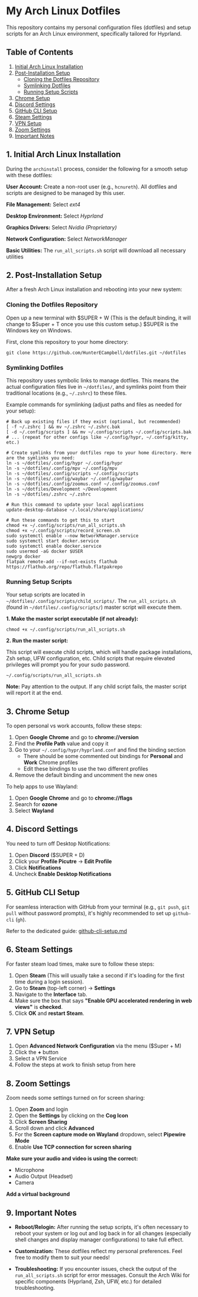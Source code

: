 # My Arch Linux Dotfiles

This repository contains my personal configuration files (dotfiles) and setup scripts for an Arch Linux environment, specifically tailored for Hyprland.

## Table of Contents

1. [Initial Arch Linux Installation](#1-initial-arch-linux-installation)
1. [Post-Installation Setup](#2-post-installation-setup)
    - [Cloning the Dotfiles Repository](#cloning-the-dotfiles-repository)
    - [Symlinking Dotfiles](#symlinking-dotfiles)
    - [Running Setup Scripts](#running-setup-scripts)
1. [Chrome Setup](#3-chrome-setup)
1. [Discord Settings](#4-discord-settings)
1. [GitHub CLI Setup](#5-github-cli-setup)
1. [Steam Settings](#6-steam-settings)
1. [VPN Setup](#7-vpn-setup)
1. [Zoom Settings](#8-zoom-settings)
1. [Important Notes](#9-important-notes)

## 1. Initial Arch Linux Installation

During the `archinstall` process, consider the following for a smooth setup with these dotfiles:

**User Account:** Create a non-root user (e.g., `hcnureth`). All dotfiles and scripts are designed to be managed by this user.

**File Management:** Select *ext4*

**Desktop Environment:** Select *Hyprland*

**Graphics Drivers:** Select *Nvidia (Proprietary)*

**Network Configuration:** Select *NetworkManager*

**Basic Utilities:** The `run_all_scripts.sh` script will download all necessary utilities

## 2. Post-Installation Setup

After a fresh Arch Linux installation and rebooting into your new system:

### Cloning the Dotfiles Repository

Open up a new terminal with $SUPER + W (This is the default binding, it will change to $Super + T once you use this custom setup.)  $SUPER is the Windows key on Windows.

First, clone this repository to your home directory:

```
git clone https://github.com/HunterECampbell/dotfiles.git ~/dotfiles
```

### Symlinking Dotfiles

This repository uses symbolic links to manage dotfiles. This means the actual configuration files live in `~/dotfiles/`, and symlinks point from their traditional locations (e.g., `~/.zshrc`) to these files.

Example commands for symlinking (adjust paths and files as needed for your setup):

```
# Back up existing files if they exist (optional, but recommended)
[ -f ~/.zshrc ] && mv ~/.zshrc ~/.zshrc.bak
[ -d ~/.config/scripts ] && mv ~/.config/scripts ~/.config/scripts.bak
# ... (repeat for other configs like ~/.config/hypr, ~/.config/kitty, etc.)

# Create symlinks from your dotfiles repo to your home directory. Here are the symlinks you need:
ln -s ~/dotfiles/.config/hypr ~/.config/hypr
ln -s ~/dotfiles/.config/mpv ~/.config/mpv
ln -s ~/dotfiles/.config/scripts ~/.config/scripts
ln -s ~/dotfiles/.config/waybar ~/.config/waybar
ln -s ~/dotfiles/.config/zoomus.conf ~/.config/zoomus.conf
ln -s ~/dotfiles/Development ~/Development
ln -s ~/dotfiles/.zshrc ~/.zshrc

# Run this command to update your local applications
update-desktop-database ~/.local/share/applications/

# Run these commands to get this to start
chmod +x ~/.config/scripts/run_all_scripts.sh
chmod +x ~/.config/scripts/record_screen.sh
sudo systemctl enable --now NetworkManager.service
sudo systemctl start docker.service
sudo systemctl enable docker.service
sudo usermod -aG docker $USER
newgrp docker
flatpak remote-add --if-not-exists flathub https://flathub.org/repo/flathub.flatpakrepo
```

### Running Setup Scripts

Your setup scripts are located in `~/dotfiles/.config/scripts/child_scripts/`. The `run_all_scripts.sh` (found in `~/dotfiles/.config/scripts/`) master script will execute them.

**1. Make the master script executable (if not already):**

```
chmod +x ~/.config/scripts/run_all_scripts.sh
```

**2. Run the master script:**

This script will execute child scripts, which will handle package installations, Zsh setup, UFW configuration, etc. Child scripts that require elevated privileges will prompt you for your sudo password.

```
~/.config/scripts/run_all_scripts.sh
```

**Note:** Pay attention to the output. If any child script fails, the master script will report it at the end.

## 3. Chrome Setup

To open personal vs work accounts, follow these steps:

1. Open **Google Chrome** and go to **chrome://version**
1. Find the **Profile Path** value and copy it
1. Go to your `~/.config/hypr/hyprland.conf` and find the binding section
    - There should be some commented out bindings for **Personal** and **Work** Chrome profiles
    - Edit these bindings to use the two different profiles
1. Remove the default binding and uncomment the new ones

To help apps to use Wayland:

1. Open **Google Chrome** and go to **chrome://flags**
1. Search for **ozone**
1. Select **Wayland**

## 4. Discord Settings

You need to turn off Desktop Notifications:

1. Open **Discord** ($SUPER + D)
1. Click your **Profile Picutre** -> **Edit Profile**
1. Click **Notifications**
1. Uncheck **Enable Desktop Notifications**

## 5. GitHub CLI Setup

For seamless interaction with GitHub from your terminal (e.g., `git push`, `git pull` without password prompts), it's highly recommended to set up `github-cli` (`gh`).

Refer to the dedicated guide: [github-cli-setup.md](./github-cli-setup.md)

## 6. Steam Settings

For faster steam load times, make sure to follow these steps:

1. Open **Steam** (This will usually take a second if it's loading for the first time during a login session).
1. Go to **Steam** (top-left corner) -> **Settings**
1. Navigate to the **Interface** tab.
1. Make sure the box that says **"Enable GPU accelerated rendering in web views"** is **checked**.
1. Click **OK** and **restart Steam**.

## 7. VPN Setup

1. Open **Advanced Network Configuration** via the menu ($Super + M)
1. Click the **+** button
1. Select a VPN Service
1. Follow the steps at work to finish setup from here

## 8. Zoom Settings

Zoom needs some settings turned on for screen sharing:

1. Open **Zoom** and login
1. Open the **Settings** by clicking on the **Cog Icon**
1. Click **Screen Sharing**
1. Scroll down and click **Advanced**
1. For the **Screen capture mode on Wayland** dropdown, select **Pipewire Mode**
1. Enable **Use TCP connection for screen sharing**

**Make sure your audio and video is using the correct:**

- Microphone
- Audio Output (Headset)
- Camera

**Add a virtual background**

## 9. Important Notes

- **Reboot/Relogin:** After running the setup scripts, it's often necessary to reboot your system or log out and log back in for all changes (especially shell changes and display manager configurations) to take full effect.

- **Customization:** These dotfiles reflect my personal preferences. Feel free to modify them to suit your needs!

- **Troubleshooting:** If you encounter issues, check the output of the `run_all_scripts.sh` script for error messages. Consult the Arch Wiki for specific components (Hyprland, Zsh, UFW, etc.) for detailed troubleshooting.